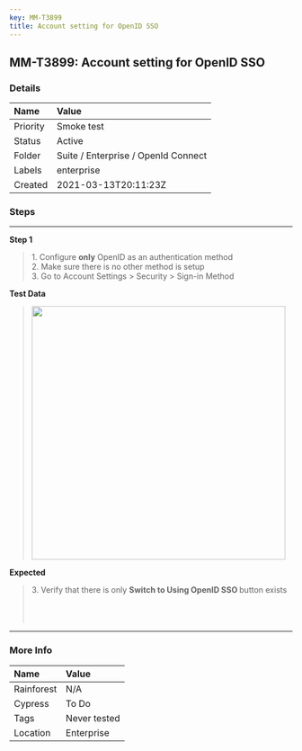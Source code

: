 ```yaml
---
key: MM-T3899
title: Account setting for OpenID SSO
---
```


## MM-T3899: Account setting for OpenID SSO

### Details

| Name     | Value                               |
| :------- | :---------------------------------- |
| Priority | Smoke test                          |
| Status   | Active                              |
| Folder   | Suite / Enterprise / OpenId Connect |
| Labels   | enterprise                          |
| Created  | 2021-03-13T20:11:23Z                |

### Steps

<hr/>

**Step 1**

> <article>1. Configure <strong>only</strong> OpenID as an authentication method<br>2. Make sure there is no other method is setup<br>3. Go to Account Settings &gt; Security &gt; Sign-in Method</article>

**Test Data**

> <article><img src="https://smartbear-tm4j-prod-us-west-2-attachment-rich-text.s3.us-west-2.amazonaws.com/embedded-f3277290f945470c4add5d21ef3dc7ca7b74388fc7152bfb6b99ae58c66a95a8-1615666256900-1615666256900.png" style="width: 451px;" class="fr-fic fr-fil fr-dib"></article>

**Expected**

> <article>3. Verify that there is only <strong>Switch to Using OpenID SSO&nbsp;</strong>button exists<br><br><br><br></article>

<hr/>

### More Info

| Name       | Value        |
| :--------- | :----------- |
| Rainforest | N/A          |
| Cypress    | To Do        |
| Tags       | Never tested |
| Location   | Enterprise   |
